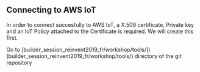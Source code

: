 ## Connecting to AWS IoT

In order to connect succesfully to AWS IoT, a X.509 certificate, Private key and an IoT Policy attached to the Certificate is required. We will create this first.

Go to [builder_session_reinvent2019_fr/workshop/tools/])(builder_session_reinvent2019_fr/workshop/tools/) directory of the git repository 



